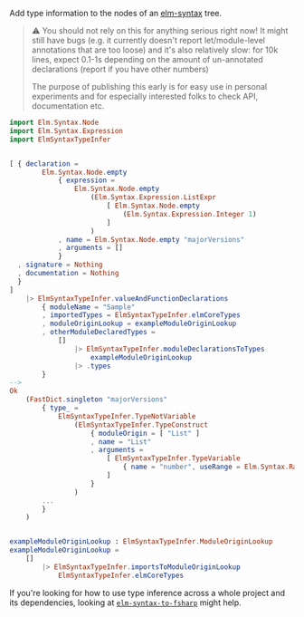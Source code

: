 Add type information to the nodes
of an [elm-syntax](https://dark.elm.dmy.fr/packages/stil4m/elm-syntax/latest/) tree.

> ⚠️ You should not rely on this for anything serious right now!
> It might still have bugs (e.g. it currently doesn't report let/module-level annotations that are too loose) and it's also relatively slow: for 10k lines, expect 0.1-1s depending on the amount of un-annotated declarations (report if you have other numbers)
>
> The purpose of publishing this early is for easy use in personal experiments
> and for especially interested folks to check API, documentation etc.


```elm
import Elm.Syntax.Node
import Elm.Syntax.Expression
import ElmSyntaxTypeInfer


[ { declaration =
        Elm.Syntax.Node.empty
            { expression =
                Elm.Syntax.Node.empty
                    (Elm.Syntax.Expression.ListExpr
                        [ Elm.Syntax.Node.empty
                            (Elm.Syntax.Expression.Integer 1)
                        ]
                    )
            , name = Elm.Syntax.Node.empty "majorVersions"
            , arguments = []
            }
  , signature = Nothing
  , documentation = Nothing
  }
]
    |> ElmSyntaxTypeInfer.valueAndFunctionDeclarations
        { moduleName = "Sample"
        , importedTypes = ElmSyntaxTypeInfer.elmCoreTypes
        , moduleOriginLookup = exampleModuleOriginLookup
        , otherModuleDeclaredTypes =
            []
                |> ElmSyntaxTypeInfer.moduleDeclarationsToTypes
                    exampleModuleOriginLookup
                |> .types
        }
-->
Ok
    (FastDict.singleton "majorVersions"
        { type_ =
            ElmSyntaxTypeInfer.TypeNotVariable
                (ElmSyntaxTypeInfer.TypeConstruct
                    { moduleOrigin = [ "List" ]
                    , name = "List"
                    , arguments =
                        [ ElmSyntaxTypeInfer.TypeVariable
                            { name = "number", useRange = Elm.Syntax.Range.empty }
                        ]
                    }
                )
        ...
        }
    )


exampleModuleOriginLookup : ElmSyntaxTypeInfer.ModuleOriginLookup
exampleModuleOriginLookup =
    []
        |> ElmSyntaxTypeInfer.importsToModuleOriginLookup
            ElmSyntaxTypeInfer.elmCoreTypes
```

If you're looking for how to use type inference across a whole project and its dependencies,
looking at [`elm-syntax-to-fsharp`](https://github.com/lue-bird/elm-syntax-to-fsharp) might help.
